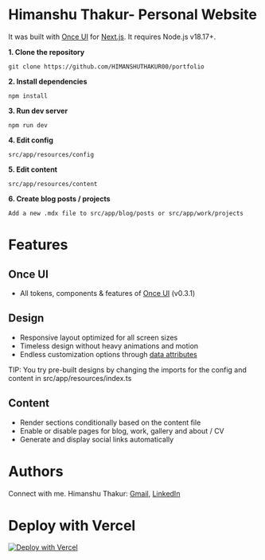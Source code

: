 # **Himanshu Thakur- Personal Website**

It was built with [Once UI](https://once-ui.com) for [Next.js](https://nextjs.org). It requires Node.js v18.17+.

**1. Clone the repository**
```
git clone https://github.com/HIMANSHUTHAKUR00/portfolio
```

**2. Install dependencies**
```
npm install
```

**3. Run dev server**
```
npm run dev
```

**4. Edit config**
```
src/app/resources/config
```

**5. Edit content**
```
src/app/resources/content
```

**6. Create blog posts / projects**
```
Add a new .mdx file to src/app/blog/posts or src/app/work/projects
```

# **Features**

## **Once UI**
- All tokens, components & features of [Once UI](https://once-ui.com) (v0.3.1)
  
## **Design**
- Responsive layout optimized for all screen sizes
- Timeless design without heavy animations and motion
- Endless customization options through [data attributes](https://once-ui.com/docs/theming)

TIP:
You try pre-built designs by changing the imports for the config and content in src/app/resources/index.ts

## **Content**
- Render sections conditionally based on the content file
- Enable or disable pages for blog, work, gallery and about / CV
- Generate and display social links automatically

# **Authors**

Connect with me.
Himanshu Thakur: [Gmail](https://mail.google.com/mail/u/0/?hl=en_GB#inbox?compose=new), [LinkedIn](https://www.linkedin.com/in/tothlorant/)  


# **Deploy with Vercel**
[![Deploy with Vercel](https://vercel.com/button)](https://vercel.com/new/himanshuthakur00s-projects/import?s=https%3A%2F%2Fgithub.com%2FHIMANSHUTHAKUR00%2Fportfolio&hasTrialAvailable=0&showOptionalTeamCreation=false&project-name=portfolio&framework=nextjs&totalProjects=1&remainingProjects=1)
